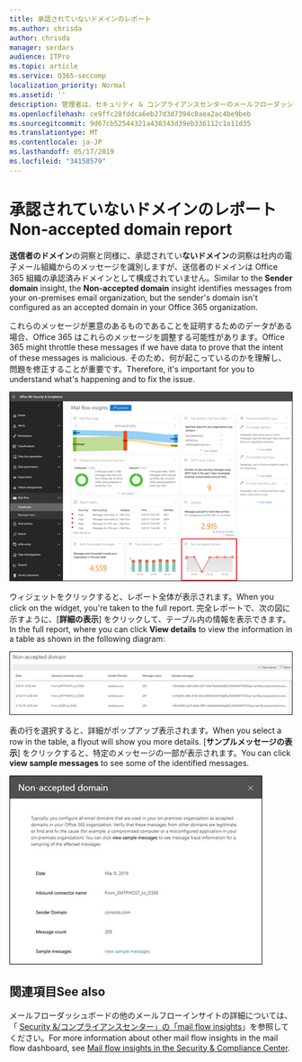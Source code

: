 ```yaml
---
title: 承認されていないドメインのレポート
ms.author: chrisda
author: chrisda
manager: serdars
audience: ITPro
ms.topic: article
ms.service: O365-seccomp
localization_priority: Normal
ms.assetid: ''
description: 管理者は、セキュリティ & コンプライアンスセンターのメールフローダッシュボードで、承認されていないドメインレポートについて学習できます。
ms.openlocfilehash: ce9ffc28fddca6eb27d3d7394c0aea2ac4be9beb
ms.sourcegitcommit: 9d67cb52544321a430343d39eb336112c1a11d35
ms.translationtype: MT
ms.contentlocale: ja-JP
ms.lasthandoff: 05/17/2019
ms.locfileid: "34158579"
---
```

# <a name="non-accepted-domain-report"></a><span data-ttu-id="055d6-103">承認されていないドメインのレポート</span><span class="sxs-lookup"><span data-stu-id="055d6-103">Non-accepted domain report</span></span>

<span data-ttu-id="055d6-104">**送信者のドメイン**の洞察と同様に、承認されてい**ないドメイン**の洞察は社内の電子メール組織からのメッセージを識別しますが、送信者のドメインは Office 365 組織の承認済みドメインとして構成されていません。</span><span class="sxs-lookup"><span data-stu-id="055d6-104">Similar to the **Sender domain** insight, the **Non-accepted domain** insight identifies messages from your on-premises email organization, but the sender's domain isn't configured as an accepted domain in your Office 365 organization.</span></span>

<span data-ttu-id="055d6-105">これらのメッセージが悪意のあるものであることを証明するためのデータがある場合、Office 365 はこれらのメッセージを調整する可能性があります。</span><span class="sxs-lookup"><span data-stu-id="055d6-105">Office 365 might throttle these messages if we have data to prove that the intent of these messages is malicious.</span></span> <span data-ttu-id="055d6-106">そのため、何が起こっているのかを理解し、問題を修正することが重要です。</span><span class="sxs-lookup"><span data-stu-id="055d6-106">Therefore, it's important for you to understand what's happening and to fix the issue.</span></span>

![セキュリティ & コンプライアンスセンターのメールフローダッシュボードの承認されていないドメインレポート](media/non-accepted-domain-report-selected.png)

<span data-ttu-id="055d6-108">ウィジェットをクリックすると、レポート全体が表示されます。</span><span class="sxs-lookup"><span data-stu-id="055d6-108">When you click on the widget, you're taken to the full report.</span></span> <span data-ttu-id="055d6-109">完全レポートで、次の図に示すように、[**詳細の表示**] をクリックして、テーブル内の情報を表示できます。</span><span class="sxs-lookup"><span data-stu-id="055d6-109">In the full report, where you can click **View details** to view the information in a table as shown in the following diagram:</span></span>

![承認されていないドメインレポートに詳細テーブルを表示する](media/non-accepted-domain-report-view-details.png)

<span data-ttu-id="055d6-111">表の行を選択すると、詳細がポップアップ表示されます。</span><span class="sxs-lookup"><span data-stu-id="055d6-111">When you select a row in the table, a flyout will show you more details.</span></span> <span data-ttu-id="055d6-112">[**サンプルメッセージの表示**] をクリックすると、特定のメッセージの一部が表示されます。</span><span class="sxs-lookup"><span data-stu-id="055d6-112">You can click **view sample messages** to see some of the identified messages.</span></span>

![承認されていないドメインレポートの詳細テーブルで行を選択する](media/non-accepted-domain-report-select-row-in-table.png)

## <a name="see-also"></a><span data-ttu-id="055d6-114">関連項目</span><span class="sxs-lookup"><span data-stu-id="055d6-114">See also</span></span>

<span data-ttu-id="055d6-115">メールフローダッシュボードの他のメールフローインサイトの詳細については、「 [Security &/コンプライアンスセンター」の「mail flow insights](mail-flow-insights-v2.md)」を参照してください。</span><span class="sxs-lookup"><span data-stu-id="055d6-115">For more information about other mail flow insights in the mail flow dashboard, see [Mail flow insights in the Security & Compliance Center](mail-flow-insights-v2.md).</span></span>
